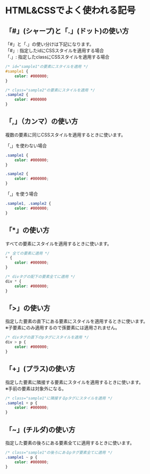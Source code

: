 # HTML&CSSでよく使われる記号

## 「#」(シャープ)と「.」(ドット)の使い方

「#」と「.」の使い分けは下記になります。  
「#」: 指定したidにCSSスタイルを適用する場合  
「.」: 指定したclassにCSSスタイルを適用する場合

```css
/* id="sample1"の要素にスタイルを適用 */
#sample1 {
    color: #000000;
}

/* class="sample2"の要素にスタイルを適用 */
.sample2 {
    color: #000000
}
```

## 「,」（カンマ）の使い方

複数の要素に同じCSSスタイルを適用するときに使います。  

「,」を使わない場合

```css
.sample1 {
    color: #000000;
}

.sample2 {
    color: #000000;
}
```

「,」を使う場合

```css
.sample1, .sample2 {
    color: #000000;
}
```

## 「*」の使い方

すべての要素にスタイルを適用するときに使います。

```css
/* 全ての要素に適用 */
* {
    color: #000000;
}

/* divタグの配下の要素全てに適用 */
div * {
    color: #000000;
}
```

## 「>」の使い方

指定した要素の直下にある要素にスタイルを適用するときに使います。  
※子要素にのみ適用するので孫要素には適用されません。

```css
/* divタグの直下のpタグにスタイルを適用 */
div > p {
    color: #000000;
}
```

## 「+」(プラス)の使い方

指定した要素に隣接する要素にスタイルを適用するときに使います。  
※手前の要素は対象外になる。

```css
/* class="sample1"に隣接するpタグにスタイルを適用 */
.sample1 + p {
    color: #000000;
}
```

## 「~」(チルダ)の使い方

指定した要素の後ろにある要素全てに適用するときに使います。

```css
/* class="sample1"の後ろにあるpタグ要素全てに適用 */
.sample1 ~ p {
    color: #000000;
}
```
